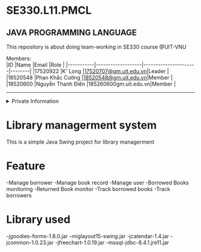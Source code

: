 # SE330.L11.PMCL
## JAVA PROGRAMMING LANGUAGE
This repository is about doing team-working in SE330 course @UIT-VNU

Members:  
|ID         |Name               |Email                 |Role    |
|-----------|-------------------|----------------------|--------|
|17520922   |K' Long            |17520707@gm.uit.edu.vn|Leader  |
|18520548   |Phan Khắc Cường    |18520548@gm.uit.edu.vn|Member  |
|18520600   |Nguyễn Thanh Điền  |185260600gm.uit.edu.vn|Member  |


-------------------------------------------------------

<details>
<summary>Private Information</summary>
 <h1>
Email & FB: tin.huynh.uit@gmail.com
Skype: tin-huynh
 </h1>
</details>

# Library managerment system
This is a simple Java Swing project for library managerment
# Feature
-Manage borrower
-Manage book record
-Manage user
-Borrowed Books monitoring
-Returned Book monitor
-Track borrowed books
-Track borrowers


# Library used
-jgoodies-forms-1.8.0.jar
-miglayout15-swing.jar
-jcalendar-1.4.jar
-jcommon-1.0.23.jar
-jfreechart-1.0.19.jar
-mssql-jdbc-8.4.1.jre11.jar
